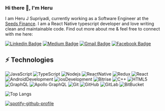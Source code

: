 ### Hi there 👋, I'm Heru

I am Heru J Supriyadi, currently working as a Software Engineer at the [Seeds Finance](https://seeds.finance/). I am a React Native typescript developer and love writing clean and maintainable code. Find out more about me & feel free to connect with me here:

[![Linkedin Badge](https://img.shields.io/badge/-Heru%20J-blue?style=flat-square&logo=Linkedin&logoColor=white&link=https://www.linkedin.com/in/heru-js/)](https://www.linkedin.com/in/heru-js/)
[![Medium Badge](https://img.shields.io/badge/Heru%20JS-12100E?style=flat-square&logo=medium&logoColor=white&link=https://rashedul-alam.medium.com/)](https://rashedul-alam.medium.com/)
[![Gmail Badge](https://img.shields.io/badge/-heruu.js@protonmail.com-c14438?style=flat-square&logo=Gmail&logoColor=white&link=mailto:heruu.js@protonmail.com)](mailto:heruu.js@protonmail.com)
[![Facebook Badge](https://img.shields.io/badge/Heru%20Julyanto%20Eka-1877F2?style=flat-square&logo=facebook&logoColor=white&link=https://www.facebook.com/heru.julyanto.es/)](https://www.facebook.com/heru.julyanto.es/)


## ⚡ Technologies

![JavaScript](https://img.shields.io/badge/-JavaScript-black?style=flat-square&logo=javascript)
![TypeScript](https://img.shields.io/badge/-TypeScript-007ACC?style=flat-square&logo=typescript)
![Nodejs](https://img.shields.io/badge/-Nodejs-black?style=flat-square&logo=Node.js)
![ReactNative](https://img.shields.io/badge/-React%20Native-black?style=flat-square&logo=react)
![Redux](https://img.shields.io/badge/-Redux-764ABC?style=flat-square&logo=redux)
![React](https://img.shields.io/badge/-React%20JS-black?style=flat-square&logo=react)
![AndroidDevelopment](https://img.shields.io/badge/-Development-white?style=flat-square&logo=android)
![iosDevelopment](https://img.shields.io/badge/-Development-black?style=flat-square&logo=ios)
![Bitrise](https://img.shields.io/badge/-Bitrise-683D87?style=flat-square&logo=bitrise)
![C++](https://img.shields.io/badge/-C++-00599C?style=flat-square&logo=c)
![HTML5](https://img.shields.io/badge/-HTML5-E34F26?style=flat-square&logo=html5&logoColor=white)
![GraphQL](https://img.shields.io/badge/-GraphQL-E10098?style=flat-square&logo=graphql)
![Apollo GraphQL](https://img.shields.io/badge/-Apollo%20GraphQL-311C87?style=flat-square&logo=apollo-graphql)
![Git](https://img.shields.io/badge/-Git-black?style=flat-square&logo=git)
![GitHub](https://img.shields.io/badge/-GitHub-181717?style=flat-square&logo=github)
![GitLab](https://img.shields.io/badge/-GitLab-FCA121?style=flat-square&logo=gitlab)
![BitBucket](https://img.shields.io/badge/-BitBucket-darkblue?style=flat-square&logo=bitbucket)


![Top Langs](https://github-readme-stats.vercel.app/api/top-langs/?username=herujest&hide=TeX&layout=compact)

[![spotify-github-profile](https://spotify-github-profile.vercel.app/api/view?uid=314gfrzbg44g2sy7jpjmmrzpe6q4&cover_image=true&theme=default&show_offline=false&background_color=121212&interchange=false&bar_color=53b14f&bar_color_cover=false)](https://github.com/kittinan/spotify-github-profile)
